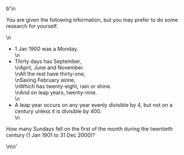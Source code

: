 b'\n<p>You are given the following information, but you may prefer to do some research for yourself.</p>\n<ul><li>1 Jan 1900 was a Monday.</li>\n<li>Thirty days has September,<br />\nApril, June and November.<br />\nAll the rest have thirty-one,<br />\nSaving February alone,<br />\nWhich has twenty-eight, rain or shine.<br />\nAnd on leap years, twenty-nine.</li>\n<li>A leap year occurs on any year evenly divisible by 4, but not on a century unless it is divisible by 400.</li>\n</ul><p>How many Sundays fell on the first of the month during the twentieth century (1 Jan 1901 to 31 Dec 2000)?</p>\n\n'